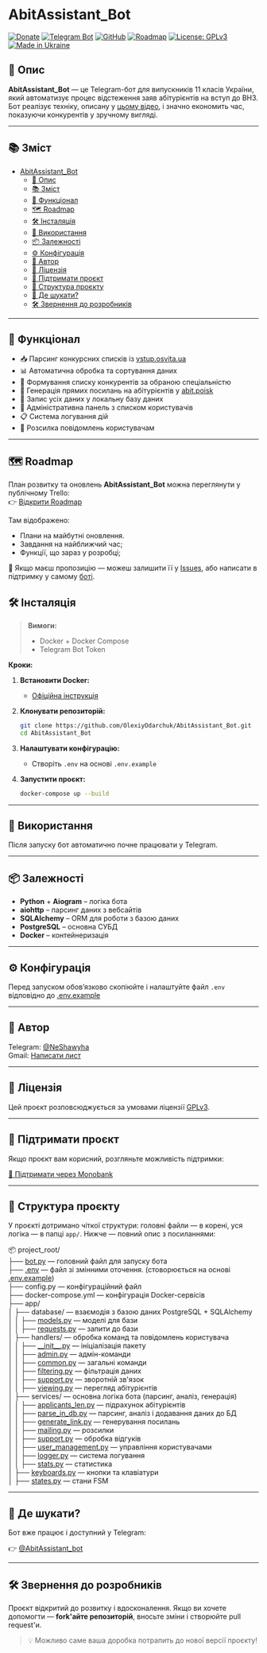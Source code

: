 # AbitAssistant_Bot

[![Donate](https://img.shields.io/badge/💸%20Підтримати%20проєкт-Monobank-orange)](https://send.monobank.ua/jar/23E3WYNesG)
[![Telegram Bot](https://img.shields.io/badge/🤖%20Telegram-Bot-blue?logo=telegram)](https://t.me/AbitAssistant_bot)
[![GitHub](https://img.shields.io/badge/GitHub-OlexiyOdarchuk-black?logo=github)](https://github.com/OlexiyOdarchuk)
[![Roadmap](https://img.shields.io/badge/🗺️%20Roadmap-Trello-blue?logo=trello)](https://trello.com/b/RYCBf2Ve)
[![License: GPLv3](https://img.shields.io/badge/License-GPLv3-blue.svg)](https://www.gnu.org/licenses/gpl-3.0.html)
[![Made in Ukraine](https://img.shields.io/badge/Made%20with%20❤️-in%20Ukraine-ffd700?style=flat&logo=flag&logoColor=blue)](https://t.me/NeShawyha)

## 🧾 Опис

**AbitAssistant_Bot** — це Telegram-бот для випускників 11 класів України, який автоматизує процес відстеження заяв абітурієнтів на вступ до ВНЗ. Бот реалізує техніку, описану у [цьому відео](https://www.youtube.com/watch?v=m5YfI8_2ONo), і значно економить час, показуючи конкурентів у зручному вигляді.

---

## 📚 Зміст

- [AbitAssistant\_Bot](#abitassistant_bot)
  - [🧾 Опис](#-опис)
  - [📚 Зміст](#-зміст)
  - [🧠 Функціонал](#-функціонал)
  - [🗺 Roadmap](#-roadmap)
  - [🛠 Інсталяція](#-інсталяція)
  - [🚀 Використання](#-використання)
  - [📦 Залежності](#-залежності)
  - [⚙️ Конфігурація](#️-конфігурація)
  - [👤 Автор](#-автор)
  - [📄 Ліцензія](#-ліцензія)
  - [🧡 Підтримати проєкт](#-підтримати-проєкт)
  - [📂 Структура проєкту](#-структура-проєкту)
  - [📡 Де шукати?](#-де-шукати)
  - [🛠 Звернення до розробників](#-звернення-до-розробників)

---

## 🧠 Функціонал

- 📥 Парсинг конкурсних списків із [vstup.osvita.ua](https://vstup.osvita.ua)
- 📊 Автоматична обробка та сортування даних
- 🧾 Формування списку конкурентів за обраною спеціальністю
- 🔗 Генерація прямих посилань на абітурієнтів у [abit.poisk](https://abit-poisk.org.ua/)
- 📂 Запис усіх даних у локальну базу даних
- 👥 Адміністративна панель з списком користувачів
- 📋 Система логування дій
- 📣 Розсилка повідомлень користувачам

---

## 🗺 Roadmap

План розвитку та оновлень **AbitAssistant_Bot** можна переглянути у публічному Trello:  
👉 [Відкрити Roadmap](https://trello.com/b/RYCBf2Ve)

Там відображено:

- Плани на майбутні оновлення.
- Завдання на найближчий час;
- Функції, що зараз у розробці;

💬 Якщо маєш пропозицію — можеш залишити її у [Issues](https://github.com/OlexiyOdarchuk/AbitAssistant_Bot/issues), або написати в підтримку у самому [боті](https://t.me/AbitAssistant_bot).

## 🛠 Інсталяція

> **Вимоги:**
>
> - Docker + Docker Compose
> - Telegram Bot Token

**Кроки:**

1. **Встановити Docker:**
   - [Офіційна інструкція](https://docs.docker.com/get-docker/)

2. **Клонувати репозиторій:**

   ```bash
   git clone https://github.com/OlexiyOdarchuk/AbitAssistant_Bot.git
   cd AbitAssistant_Bot
   ```

3. **Налаштувати конфігурацію:**
   - Створіть `.env` на основі `.env.example`

4. **Запустити проєкт:**

   ```bash
   docker-compose up --build
   ```

---

## 🚀 Використання

Після запуску бот автоматично почне працювати у Telegram.

---

## 📦 Залежності

- **Python** + **Aiogram** – логіка бота
- **aiohttp** – парсинг даних з вебсайтів
- **SQLAlchemy** – ORM для роботи з базою даних
- **PostgreSQL** – основна СУБД
- **Docker** – контейнеризація

---

## ⚙️ Конфігурація

Перед запуском обов’язково скопіюйте і налаштуйте файл `.env` відповідно до [.env.example](.env.example)

---

## 👤 Автор

Telegram: [@NeShawyha](https://t.me/NeShawyha)  
Gmail: [Написати лист](mailto:shawyhaf@gmail.com)

---

## 📄 Ліцензія

Цей проєкт розповсюджується за умовами ліцензії [GPLv3](https://www.gnu.org/licenses/gpl-3.0.html).

---

## 🧡 Підтримати проєкт

Якщо проєкт вам корисний, розгляньте можливість підтримки:

[💸 Підтримати через Monobank](https://send.monobank.ua/jar/23E3WYNesG)

---

## 📂 Структура проєкту

У проєкті дотримано чіткої структури: головні файли — в корені, уся логіка — в папці `app/`. Нижче — повний опис з посиланнями:

📦 project_root/  
├── [bot.py](./bot.py) — головний файл для запуску бота  
├── [.env](.env) — файл зі змінними оточення. (стоворюється на основі [.env.example](.env.example))  
├── config.py — конфігураційний файл  
├── docker-compose.yml — конфігурація Docker-сервісів  
├── app/  
│   ├── database/ — взаємодія з базою даних PostgreSQL + SQLAlchemy  
│   │   ├── [models.py](./app/database/models.py) — моделі для бази  
│   │   ├── [requests.py](./app/database/requests.py) — запити до бази  
│   ├── handlers/ — обробка команд та повідомлень користувача  
│   │   ├── [\_\_init\_\_.py](./app/handlers/__init__.py) — ініціалізація пакету  
│   │   ├── [admin.py](./app/handlers/admin.py) — адмін-команди  
│   │   ├── [common.py](./app/handlers/common.py) — загальні команди  
│   │   ├── [filtering.py](./app/handlers/filtering.py) — фільтрація даних  
│   │   ├── [support.py](./app/handlers/support.py) — зворотній зв'язок  
│   │   ├── [viewing.py](./app/handlers/viewing.py) — перегляд абітурієнтів  
│   ├── services/ — основна логіка бота (парсинг, аналіз, генерація)  
│   │   ├── [applicants_len.py](./app/services/applicants_len.py) — підрахунок абітурієнтів  
│   │   ├── [parse_in_db.py](./app/services/parse_in_db_OLD.py) — парсинг, аналіз і додавання даних до БД  
│   │   ├── [generate_link.py](./app/services/generate_link.py) — генерування посилань  
│   │   ├── [mailing.py](./app/services/mailing.py) — розсилки  
│   │   ├── [support.py](./app/services/support.py) — обробка відгуків  
│   │   ├── [user_management.py](./app/services/user_management.py) — управління користувачами  
│   │   ├── [logger.py](./app/services/logger.py) — система логування  
│   │   ├── [stats.py](./app/services/stats.py) — статистика  
│   ├── [keyboards.py](./app/keyboards.py) — кнопки та клавіатури  
│   ├── [states.py](./app/states.py) — стани FSM  

---

## 📡 Де шукати?

Бот вже працює і доступний у Telegram:

👉 [@AbitAssistant_bot](https://t.me/AbitAssistant_bot)

---

## 🛠 Звернення до розробників

Проєкт відкритий до розвитку і вдосконалення. Якщо ви хочете допомогти — **fork'айте репозиторій**, вносьте зміни і створюйте pull request'и.

> 💡 Можливо саме ваша доробка потрапить до нової версії проєкту!
